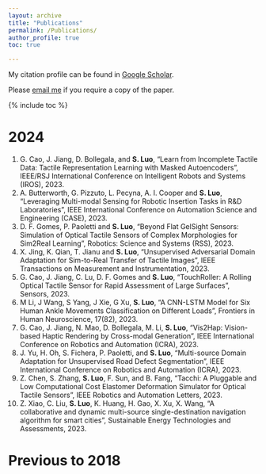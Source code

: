 ```yaml
---
layout: archive
title: "Publications"
permalink: /Publications/
author_profile: true
toc: true

---
```

My citation profile can be found in [Google Scholar](https://scholar.google.co.uk/citations?hl=en&user=2qygvtQAAAAJ&view_op=list_works&sortby=pubdate).

Please [email me](mailto:zhenhua.yu@abdn.ac.uk) if you require a copy of the paper.

<!-- <sup>*</sup> denotes corresponding author. -->

{% include toc %}

<!-- # Preprint -->

# 2024
1. G. Cao, J. Jiang, D. Bollegala, and **S. Luo**, “Learn from Incomplete Tactile Data: Tactile Representation Learning with Masked Autoencoders”, IEEE/RSJ International Conference on Intelligent Robots and Systems (IROS), 2023.
2. A. Butterworth, G. Pizzuto, L. Pecyna, A. I. Cooper and **S. Luo**, “Leveraging Multi-modal Sensing for Robotic Insertion Tasks in R&D Laboratories”, IEEE International Conference on Automation Science and Engineering (CASE), 2023.
3. D. F. Gomes, P. Paoletti and **S. Luo**, “Beyond Flat GelSight Sensors: Simulation of Optical Tactile Sensors of Complex Morphologies for Sim2Real Learning”, Robotics: Science and Systems (RSS), 2023.
4. X. Jing, K. Qian, T. Jianu and **S. Luo**, “Unsupervised Adversarial Domain Adaptation for Sim-to-Real Transfer of Tactile Images”, IEEE Transactions on Measurement and Instrumentation, 2023.
5. G. Cao, J. Jiang, C. Lu, D. F. Gomes and **S. Luo**, “TouchRoller: A Rolling Optical Tactile Sensor for Rapid Assessment of Large Surfaces”, Sensors, 2023.
6. M Li, J Wang, S Yang, J Xie, G Xu, **S. Luo**, “A CNN-LSTM Model for Six Human Ankle Movements Classification on Different Loads”, Frontiers in Human Neuroscience, 17(82), 2023.
7. G. Cao, J. Jiang, N. Mao, D. Bollegala, M. Li, **S. Luo**, “Vis2Hap: Vision-based Haptic Rendering by Cross-modal Generation”, IEEE International Conference on Robotics and Automation (ICRA), 2023.
8. J. Yu, H. Oh, S. Fichera, P. Paoletti, and **S. Luo**, “Multi-source Domain Adaptation for Unsupervised Road Defect Segmentation”, IEEE International Conference on Robotics and Automation (ICRA), 2023.
9. Z. Chen, S. Zhang, **S. Luo**, F. Sun, and B. Fang, “Tacchi: A Pluggable and Low Computational Cost Elastomer Deformation Simulator for Optical Tactile Sensors”, IEEE Robotics and Automation Letters, 2023.
10. Z. Xiao, C. Liu, **S. Luo**, K. Huang, H. Gao, X. Xu, X. Wang, “A collaborative and dynamic multi-source single-destination navigation algorithm for smart cities”, Sustainable Energy Technologies and Assessments, 2023.

# Previous to 2018

